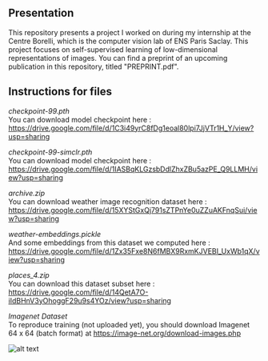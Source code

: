 ## Presentation

This repository presents a project I worked on during my internship at the Centre Borelli, which is the computer vision lab of ENS Paris Saclay. This project focuses on self-supervised learning of low-dimensional representations of images. You can find a preprint of an upcoming publication in this repository, titled "PREPRINT.pdf".

## Instructions for files

*checkpoint-99.pth* \
You can download model checkpoint here : https://drive.google.com/file/d/1C3i49yrC8fDg1eoal80lpi7JjVTr1H_Y/view?usp=sharing

*checkpoint-99-simclr.pth*\
You can download model checkpoint here : https://drive.google.com/file/d/1IASBqKLGzsbDdlZhxZBu5azPE_Q9LLMH/view?usp=sharing

*archive.zip*\
You can download weather image recognition dataset here : https://drive.google.com/file/d/15XYStGxQj791sZTPnYe0uZZuAKFnqSui/view?usp=sharing

*weather-embeddings.pickle*\
And some embeddings from this dataset we computed here : https://drive.google.com/file/d/1Zx35Fxe8N6fMBX9RxmKJVEBI_UxWb1qX/view?usp=sharing

*places_4.zip*\
You can download this dataset subset here : https://drive.google.com/file/d/14QetA7O-iIdBHnV3yOhoggF29u9s4YOz/view?usp=sharing

*Imagenet Dataset*\
To reproduce training (not uploaded yet), you should download Imagenet 64 x 64 (batch format) at https://image-net.org/download-images.php


![alt text](https://github.com/iliassarbout/ViT-Masked-Auto-Enncoders-for-low-resolution-images/blob/main/embeds.PNG?raw=true)
